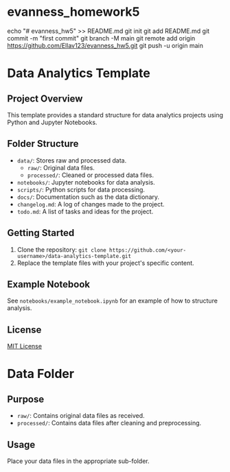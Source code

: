 # evanness_homework5
echo "# evanness_hw5" >> README.md
git init
git add README.md
git commit -m "first commit"
git branch -M main
git remote add origin https://github.com/Ellav123/evanness_hw5.git
git push -u origin main


# Data Analytics Template

## Project Overview
This template provides a standard structure for data analytics projects using Python and Jupyter Notebooks.

## Folder Structure
- `data/`: Stores raw and processed data.
  - `raw/`: Original data files.
  - `processed/`: Cleaned or processed data files.
- `notebooks/`: Jupyter notebooks for data analysis.
- `scripts/`: Python scripts for data processing.
- `docs/`: Documentation such as the data dictionary.
- `changelog.md`: A log of changes made to the project.
- `todo.md`: A list of tasks and ideas for the project.

## Getting Started
1. Clone the repository: `git clone https://github.com/<your-username>/data-analytics-template.git`
2. Replace the template files with your project's specific content.

## Example Notebook
See `notebooks/example_notebook.ipynb` for an example of how to structure analysis.

## License
[MIT License](LICENSE)

# Data Folder

## Purpose
- `raw/`: Contains original data files as received.
- `processed/`: Contains data files after cleaning and preprocessing.

## Usage
Place your data files in the appropriate sub-folder.
